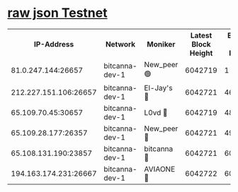 [raw json Testnet](https://rpc-check.bcat.stavr.tech/bcat/rpc-bcat-result.json)
=


<table><tr><th>IP-Address</th><th>Network</th><th>Moniker</th><th>Latest Block Height</th><th>Earliest Block Height</th><th>Catching Up</th><th>Tx Index</th><th>Voting Power</th><th>Scan Time</th></tr><tr><td>81.0.247.144:26657</td><td>bitcanna-dev-1</td><td>New_peer 🟢</td><td>6042719</td><td>1</td><td>False</td><td>on</td><td>0</td><td>2024-01-19T02:51:21.463269466UTC</td></tr><tr><td>212.227.151.106:26657</td><td>bitcanna-dev-1</td><td>El-Jay's 🔴</td><td>6042721</td><td>4670391</td><td>False</td><td>on</td><td>2218164</td><td>2024-01-19T02:51:28.290389837UTC</td></tr><tr><td>65.109.70.45:30657</td><td>bitcanna-dev-1</td><td>L0vd 🔴</td><td>6042719</td><td>4828155</td><td>False</td><td>on</td><td>7920</td><td>2024-01-19T02:51:21.822648652UTC</td></tr><tr><td>65.109.28.177:26357</td><td>bitcanna-dev-1</td><td>New_peer 🔴</td><td>6042721</td><td>4952911</td><td>False</td><td>on</td><td>2237067</td><td>2024-01-19T02:51:28.669966208UTC</td></tr><tr><td>65.108.131.190:23857</td><td>bitcanna-dev-1</td><td>bitcanna 🔴</td><td>6042721</td><td>6038721</td><td>False</td><td>off</td><td>82269</td><td>2024-01-19T02:51:29.034154567UTC</td></tr><tr><td>194.163.174.231:26667</td><td>bitcanna-dev-1</td><td>AVIAONE 🔴</td><td>6042722</td><td>6040321</td><td>False</td><td>on</td><td>1949865</td><td>2024-01-19T02:51:35.550516883UTC</td></tr></table>
